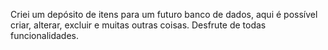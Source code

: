 Criei um depósito de itens para um futuro banco de dados, aqui é possível criar, alterar, excluir e muitas outras coisas. Desfrute de todas funcionalidades.
